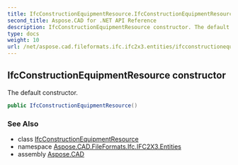 ```yaml
---
title: IfcConstructionEquipmentResource.IfcConstructionEquipmentResource
second_title: Aspose.CAD for .NET API Reference
description: IfcConstructionEquipmentResource constructor. The default constructor
type: docs
weight: 10
url: /net/aspose.cad.fileformats.ifc.ifc2x3.entities/ifcconstructionequipmentresource/ifcconstructionequipmentresource/
---
```

## IfcConstructionEquipmentResource constructor

The default constructor.

```csharp
public IfcConstructionEquipmentResource()
```

### See Also

* class [IfcConstructionEquipmentResource](../)
* namespace [Aspose.CAD.FileFormats.Ifc.IFC2X3.Entities](../../ifcconstructionequipmentresource/)
* assembly [Aspose.CAD](../../../)


